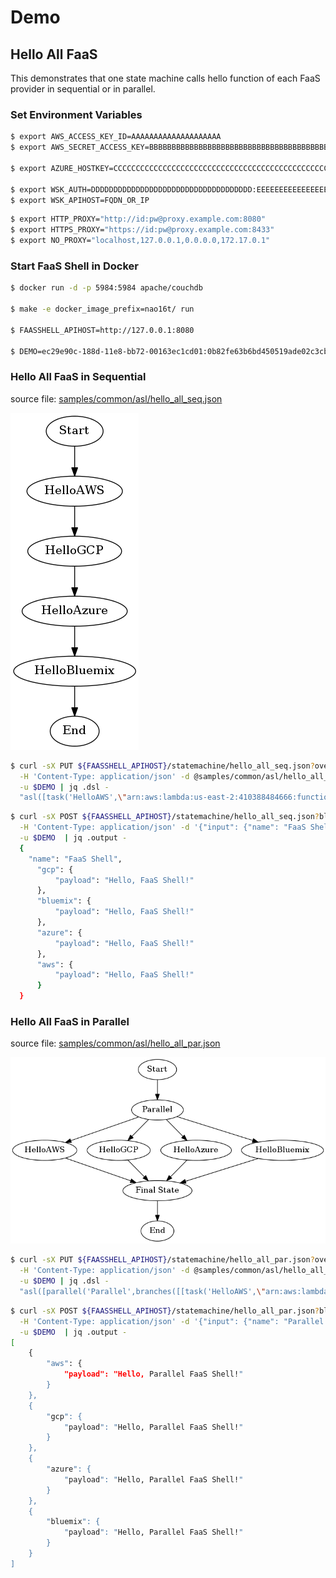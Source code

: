 # Demo

## Hello All FaaS

This demonstrates that one state machine calls hello function of each
FaaS provider in sequential or in parallel.

### Set Environment Variables

```sh
$ export AWS_ACCESS_KEY_ID=AAAAAAAAAAAAAAAAAAAA
$ export AWS_SECRET_ACCESS_KEY=BBBBBBBBBBBBBBBBBBBBBBBBBBBBBBBBBBBBBBBB

$ export AZURE_HOSTKEY=CCCCCCCCCCCCCCCCCCCCCCCCCCCCCCCCCCCCCCCCCCCCCCCCCCCCCCCC

$ export WSK_AUTH=DDDDDDDDDDDDDDDDDDDDDDDDDDDDDDDDDDDD:EEEEEEEEEEEEEEEEEEEEEEEEEEEEEEEEEEEEEEEEEEEEEEEEEEEEEEEEEEEEEEEE
$ export WSK_APIHOST=FQDN_OR_IP
```

```sh
$ export HTTP_PROXY="http://id:pw@proxy.example.com:8080"
$ export HTTPS_PROXY="https://id:pw@proxy.example.com:8433"
$ export NO_PROXY="localhost,127.0.0.1,0.0.0.0,172.17.0.1"
```

### Start FaaS Shell in Docker

```sh
$ docker run -d -p 5984:5984 apache/couchdb

$ make -e docker_image_prefix=nao16t/ run

$ FAASSHELL_APIHOST=http://127.0.0.1:8080

$ DEMO=ec29e90c-188d-11e8-bb72-00163ec1cd01:0b82fe63b6bd450519ade02c3cb8f77ee581f25a810db28f3910e6cdd9d041bf
```

### Hello All FaaS in Sequential

source file: [samples/common/asl/hello_all_seq.json](/samples/common/asl/hello_all_seq.json)

![samples/common/asl/hello_all_seq.json](/samples/common/graph/hello_all_seq.png)


```sh
$ curl -sX PUT ${FAASSHELL_APIHOST}/statemachine/hello_all_seq.json?overwrite=true \
  -H 'Content-Type: application/json' -d @samples/common/asl/hello_all_seq.json \
  -u $DEMO | jq .dsl -
  "asl([task('HelloAWS',\"arn:aws:lambda:us-east-2:410388484666:function:hello\",[result_path('$.aws')]),task('HelloGCP',\"grn:gcp:lambda:us-central1:glowing-program-196406:cloudfunctions.net:hello\",[result_path('$.gcp')]),task('HelloAzure',\"mrn:azure:lambda:japan-east:glowing-program-196406:azurewebsites.net:hello\",[result_path('$.azure')]),task('HelloBluemix',\"wsk:hello\",[result_path('$.bluemix')])])"
```

```sh
$ curl -sX POST ${FAASSHELL_APIHOST}/statemachine/hello_all_seq.json?blocking=true \
  -H 'Content-Type: application/json' -d '{"input": {"name": "FaaS Shell"}}' \
  -u $DEMO  | jq .output -
  {
    "name": "FaaS Shell",
      "gcp": {
          "payload": "Hello, FaaS Shell!"
      },
      "bluemix": {
          "payload": "Hello, FaaS Shell!"
      },
      "azure": {
          "payload": "Hello, FaaS Shell!"
      },
      "aws": {
          "payload": "Hello, FaaS Shell!"
      }
  }
```

### Hello All FaaS in Parallel

source file: [samples/common/asl/hello_all_par.json](/samples/common/asl/hello_all_par.json)

![samples/common/asl/hello_all_par.json](/samples/common/graph/hello_all_par.png)

```sh
$ curl -sX PUT ${FAASSHELL_APIHOST}/statemachine/hello_all_par.json?overwrite=true \
  -H 'Content-Type: application/json' -d @samples/common/asl/hello_all_par.json \
  -u $DEMO | jq .dsl -
  "asl([parallel('Parallel',branches([[task('HelloAWS',\"arn:aws:lambda:us-east-2:410388484666:function:hello\",[result_path('$.par.aws'),output_path('$.par')])],[task('HelloGCP',\"grn:gcp:lambda:us-central1:glowing-program-196406:cloudfunctions.net:hello\",[result_path('$.par.gcp'),output_path('$.par')])],[task('HelloAzure',\"mrn:azure:lambda:japan-east:glowing-program-196406:azurewebsites.net:hello\",[result_path('$.par.azure'),output_path('$.par')])],[task('HelloBluemix',\"wsk:hello\",[result_path('$.par.bluemix'),output_path('$.par')])]]),[]),pass('Final State',[])])"
```

```sh
$ curl -sX POST ${FAASSHELL_APIHOST}/statemachine/hello_all_par.json?blocking=true \
  -H 'Content-Type: application/json' -d '{"input": {"name": "Parallel FaaS Shell"}}' \
  -u $DEMO  | jq .output -
[
    {
        "aws": {
            "payload": "Hello, Parallel FaaS Shell!"
        }
    },
    {
        "gcp": {
            "payload": "Hello, Parallel FaaS Shell!"
        }
    },
    {
        "azure": {
            "payload": "Hello, Parallel FaaS Shell!"
        }
    },
    {
        "bluemix": {
            "payload": "Hello, Parallel FaaS Shell!"
        }
    }
]
```
